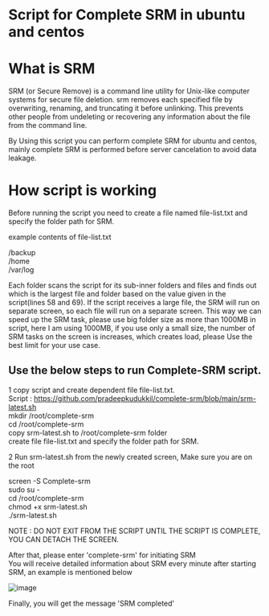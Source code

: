 # Script for Complete SRM in ubuntu and centos

What is SRM
==============

SRM (or Secure Remove) is a command line utility for Unix-like computer systems for secure file deletion. srm removes each specified file by overwriting, renaming, and truncating it before unlinking. This prevents other people from undeleting or recovering any information about the file from the command line.

By Using this script you can perform complete SRM for ubuntu and centos, mainly complete SRM is performed before server cancelation to avoid data leakage.

How script is working
==============

Before running the script you need to create a file named file-list.txt and specify the folder path for SRM.

example contents of file-list.txt

/backup<br>
/home<br>
/var/log<br>

Each folder scans the script for its sub-inner folders and files and finds out which is the largest file and folder based on the value given in the script(lines 58 and 69). If the script receives a large file, the SRM will run on separate screen, so each file will run on a separate screen. This way we can speed up the SRM task, please use big folder size as more than 1000MB in script, here I am using 1000MB, if you use only a small size, the number of SRM tasks on the screen is increases, which creates load, please Use the best limit for your use case.

Use the below steps to run Complete-SRM script.
------------------

1 copy script and create dependent file file-list.txt.<br>
Script : https://github.com/pradeepkudukkil/complete-srm/blob/main/srm-latest.sh<br>
mkdir /root/complete-srm<br>
cd /root/complete-srm<br>
copy srm-latest.sh to /root/complete-srm folder<br>
create file file-list.txt and specify the folder path for SRM.<br>

2 Run srm-latest.sh from the newly created screen, Make sure you are on the root

screen -S Complete-srm<br>
sudo su -<br>
cd /root/complete-srm<br>
chmod +x srm-latest.sh<br>
./srm-latest.sh<br>

NOTE : DO NOT EXIT FROM THE SCRIPT UNTIL THE SCRIPT IS COMPLETE, YOU CAN DETACH THE SCREEN.

After that, please enter 'complete-srm' for initiating SRM<br>
You will receive detailed information about SRM every minute after starting SRM, an example is mentioned below<br>


![image](https://user-images.githubusercontent.com/88960052/176163701-c6649810-7d4f-4aac-842c-5a330ccc27be.png)


Finally, you will get the message 'SRM completed'
